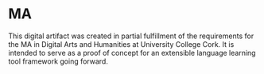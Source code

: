 # MA
This digital artifact was created in partial fulfillment of the requirements for the MA in Digital Arts and Humanities at University College Cork. It is intended to serve as a proof of concept for an extensible language learning tool framework going forward. 
